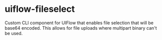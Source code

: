 # uiflow-fileselect
Custom CLI component for UIFlow that enables file selection that will be base64 encoded. This allows for file uploads where multipart binary can't be used.
